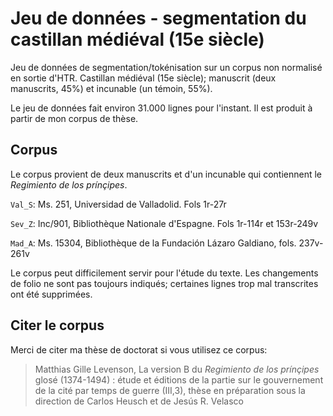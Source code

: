 # Jeu de données - segmentation du castillan médiéval (15e siècle)

Jeu de données de segmentation/tokénisation sur un corpus non normalisé en sortie d'HTR. Castillan médiéval (15e siècle); manuscrit  (deux manuscrits, 45%) et incunable (un témoin, 55%). 

Le jeu de données fait environ 31.000 lignes pour l'instant. Il est produit à partir de mon corpus de thèse. 

## Corpus

Le corpus provient de deux manuscrits et d'un incunable qui contiennent le *Regimiento de los prínçipes*.

`Val_S`: Ms. 251, Universidad de Valladolid. Fols 1r-27r

`Sev_Z`: Inc/901, Bibliothèque Nationale d'Espagne. Fols 1r-114r et 153r-249v

`Mad_A`: Ms. 15304, Bibliothèque de la Fundación Lázaro Galdiano, fols. 237v-261v

Le corpus peut difficilement servir pour l'étude du texte. Les changements de folio ne sont pas toujours indiqués; certaines lignes trop mal transcrites ont été supprimées.

## Citer le corpus

Merci de citer ma thèse de doctorat si vous utilisez ce corpus:

> Matthias Gille Levenson, La version B du *Regimiento de los prínçipes* glosé (1374-1494) : étude et éditions de la partie sur le gouvernement de la cité par temps de guerre (III,3), thèse en préparation sous la direction de Carlos Heusch et de Jesús R. Velasco
 
